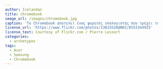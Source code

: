 ```yaml
---
author: Icelandan
title: chromebook
image_url: /images/chromebook.jpg
caption: 'Το Chromebook αποτελεί ένας φορητός υπολογιστής που τρέχει το σύστημα Chrome OS των Linux, και δημιουργήθηκε αρχικά από τις εταιρίες Acer Inc. και Samsung το 2011. Η συσκευή λειτουργεί με εφαρμογές στο Cloud και οι εργασίες του χρήστη μπορούν και εκτελούνται με το Google Chrome.'
license_url: 'https://www.flickr.com/photos/13815526@N02/8553344925'
license_text: Courtesy of Flickr.com / Pierre Lecourt
categories:
  - archetypes
tags:
  - Acer
  - Samsung
  - Chromebook
---
```

